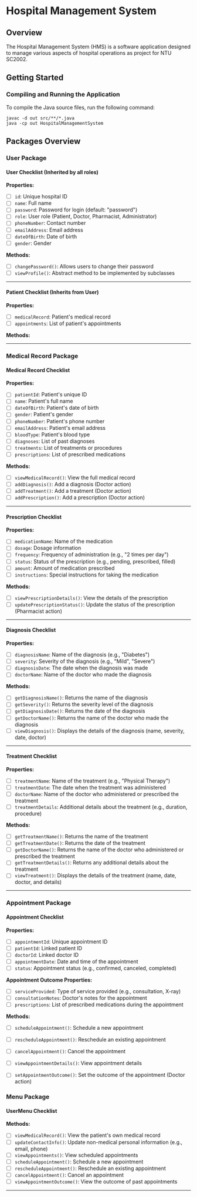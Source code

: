 # Hospital Management System

## Overview
The Hospital Management System (HMS) is a software application designed to manage various aspects of hospital operations as project for NTU SC2002.

## Getting Started

### Compiling and Running the Application
To compile the Java source files, run the following command:

```
javac -d out src/**/*.java
java -cp out HospitalManagementSystem
```

## **Packages Overview**

### **User Package**

#### **User Checklist** (Inherited by all roles)

**Properties:**
- [ ] `id`: Unique hospital ID
- [ ] `name`: Full name
- [ ] `password`: Password for login (default: "password")
- [ ] `role`: User role (Patient, Doctor, Pharmacist, Administrator)
- [ ] `phoneNumber`: Contact number
- [ ] `emailAddress`: Email address
- [ ] `dateOfBirth`: Date of birth
- [ ] `gender`: Gender

**Methods:**
- [ ] `changePassword()`: Allows users to change their password
- [ ] `viewProfile()`: Abstract method to be implemented by subclasses

---

#### **Patient Checklist** (Inherits from User)

**Properties:**
- [ ] `medicalRecord`: Patient's medical record
- [ ] `appointments`: List of patient's appointments

**Methods:**

---

### **Medical Record Package**

#### **Medical Record Checklist**

**Properties:**
- [ ] `patientId`: Patient's unique ID
- [ ] `name`: Patient's full name
- [ ] `dateOfBirth`: Patient's date of birth
- [ ] `gender`: Patient's gender
- [ ] `phoneNumber`: Patient's phone number
- [ ] `emailAddress`: Patient's email address
- [ ] `bloodType`: Patient's blood type
- [ ] `diagnoses`: List of past diagnoses
- [ ] `treatments`: List of treatments or procedures
- [ ] `prescriptions`: List of prescribed medications

**Methods:**
- [ ] `viewMedicalRecord()`: View the full medical record
- [ ] `addDiagnosis()`: Add a diagnosis (Doctor action)
- [ ] `addTreatment()`: Add a treatment (Doctor action)
- [ ] `addPrescription()`: Add a prescription (Doctor action)

---

#### **Prescription Checklist**

**Properties:**
- [ ] `medicationName`: Name of the medication
- [ ] `dosage`: Dosage information
- [ ] `frequency`: Frequency of administration (e.g., "2 times per day")
- [ ] `status`: Status of the prescription (e.g., pending, prescribed, filled)
- [ ] `amount`: Amount of medication prescribed
- [ ] `instructions`: Special instructions for taking the medication

**Methods:**
- [ ] `viewPrescriptionDetails()`: View the details of the prescription
- [ ] `updatePrescriptionStatus()`: Update the status of the prescription (Pharmacist action)

---

#### **Diagnosis Checklist**

**Properties:**
- [ ] `diagnosisName`: Name of the diagnosis (e.g., "Diabetes")
- [ ] `severity`: Severity of the diagnosis (e.g., "Mild", "Severe")
- [ ] `diagnosisDate`: The date when the diagnosis was made
- [ ] `doctorName`: Name of the doctor who made the diagnosis

**Methods:**
- [ ] `getDiagnosisName()`: Returns the name of the diagnosis
- [ ] `getSeverity()`: Returns the severity level of the diagnosis
- [ ] `getDiagnosisDate()`: Returns the date of the diagnosis
- [ ] `getDoctorName()`: Returns the name of the doctor who made the diagnosis
- [ ] `viewDiagnosis()`: Displays the details of the diagnosis (name, severity, date, doctor)

---

#### **Treatment Checklist**

**Properties:**
- [ ] `treatmentName`: Name of the treatment (e.g., "Physical Therapy")
- [ ] `treatmentDate`: The date when the treatment was administered
- [ ] `doctorName`: Name of the doctor who administered or prescribed the treatment
- [ ] `treatmentDetails`: Additional details about the treatment (e.g., duration, procedure)

**Methods:**
- [ ] `getTreatmentName()`: Returns the name of the treatment
- [ ] `getTreatmentDate()`: Returns the date of the treatment
- [ ] `getDoctorName()`: Returns the name of the doctor who administered or prescribed the treatment
- [ ] `getTreatmentDetails()`: Returns any additional details about the treatment
- [ ] `viewTreatment()`: Displays the details of the treatment (name, date, doctor, and details)

---

### **Appointment Package**

#### **Appointment Checklist**

**Properties:**
- [ ] `appointmentId`: Unique appointment ID
- [ ] `patientId`: Linked patient ID
- [ ] `doctorId`: Linked doctor ID
- [ ] `appointmentDate`: Date and time of the appointment
- [ ] `status`: Appointment status (e.g., confirmed, canceled, completed)

**Appointment Outcome Properties:**
- [ ] `serviceProvided`: Type of service provided (e.g., consultation, X-ray)
- [ ] `consultationNotes`: Doctor's notes for the appointment
- [ ] `prescriptions`: List of prescribed medications during the appointment

**Methods:**
- [ ] `scheduleAppointment()`: Schedule a new appointment
- [ ] `rescheduleAppointment()`: Reschedule an existing appointment
- [ ] `cancelAppointment()`: Cancel the appointment
- [ ] `viewAppointmentDetails()`: View appointment details
- [ ] `setAppointmentOutcome()`: Set the outcome of the appointment (Doctor action)


### **Menu Package**

#### **UserMenu Checklist**

**Methods:**
- [ ] `viewMedicalRecord()`: View the patient's own medical record
- [ ] `updateContactInfo()`: Update non-medical personal information (e.g., email, phone)
- [ ] `viewAppointments()`: View scheduled appointments
- [ ] `scheduleAppointment()`: Schedule a new appointment
- [ ] `rescheduleAppointment()`: Reschedule an existing appointment
- [ ] `cancelAppointment()`: Cancel an appointment
- [ ] `viewAppointmentOutcome()`: View the outcome of past appointments
---
